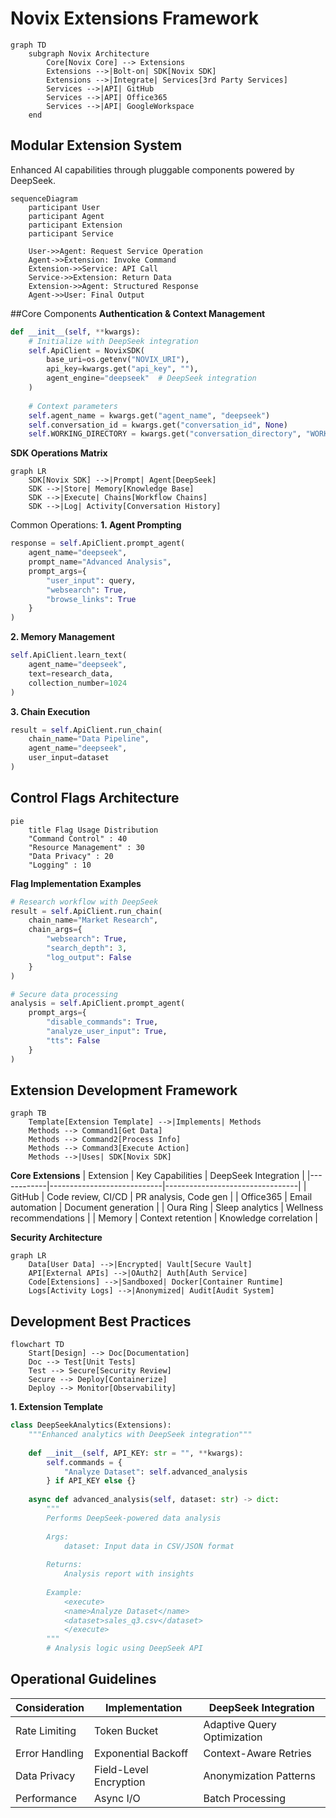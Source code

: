 # Novix Extensions Framework

```mermaid
graph TD
    subgraph Novix Architecture
        Core[Novix Core] --> Extensions
        Extensions -->|Bolt-on| SDK[Novix SDK]
        Extensions -->|Integrate| Services[3rd Party Services]
        Services -->|API| GitHub
        Services -->|API| Office365
        Services -->|API| GoogleWorkspace
    end
```
## Modular Extension System
Enhanced AI capabilities through pluggable components powered by DeepSeek.
```mermaid
sequenceDiagram
    participant User
    participant Agent
    participant Extension
    participant Service
    
    User->>Agent: Request Service Operation
    Agent->>Extension: Invoke Command
    Extension->>Service: API Call
    Service->>Extension: Return Data
    Extension->>Agent: Structured Response
    Agent->>User: Final Output
```
##Core Components
**Authentication & Context Management**
```python
def __init__(self, **kwargs):
    # Initialize with DeepSeek integration
    self.ApiClient = NovixSDK(
        base_uri=os.getenv("NOVIX_URI"),
        api_key=kwargs.get("api_key", ""),
        agent_engine="deepseek"  # DeepSeek integration
    )
    
    # Context parameters
    self.agent_name = kwargs.get("agent_name", "deepseek")
    self.conversation_id = kwargs.get("conversation_id", None)
    self.WORKING_DIRECTORY = kwargs.get("conversation_directory", "WORKSPACE")
```
**SDK Operations Matrix**
```mermaid
graph LR
    SDK[Novix SDK] -->|Prompt| Agent[DeepSeek]
    SDK -->|Store| Memory[Knowledge Base]
    SDK -->|Execute| Chains[Workflow Chains]
    SDK -->|Log| Activity[Conversation History]
```
Common Operations:
**1. Agent Prompting**
```python
response = self.ApiClient.prompt_agent(
    agent_name="deepseek",
    prompt_name="Advanced Analysis",
    prompt_args={
        "user_input": query,
        "websearch": True,
        "browse_links": True
    }
)
```
**2. Memory Management**
```python
self.ApiClient.learn_text(
    agent_name="deepseek",
    text=research_data,
    collection_number=1024
)
```
**3. Chain Execution**
```python
result = self.ApiClient.run_chain(
    chain_name="Data Pipeline",
    agent_name="deepseek",
    user_input=dataset
)
```
## Control Flags Architecture
```mermaid
pie
    title Flag Usage Distribution
    "Command Control" : 40
    "Resource Management" : 30
    "Data Privacy" : 20
    "Logging" : 10
```
**Flag Implementation Examples**
```python
# Research workflow with DeepSeek
result = self.ApiClient.run_chain(
    chain_name="Market Research",
    chain_args={
        "websearch": True,
        "search_depth": 3,
        "log_output": False
    }
)

# Secure data processing
analysis = self.ApiClient.prompt_agent(
    prompt_args={
        "disable_commands": True,
        "analyze_user_input": True,
        "tts": False
    }
)
```
## Extension Development Framework
```mermaid
graph TB
    Template[Extension Template] -->|Implements| Methods
    Methods --> Command1[Get Data]
    Methods --> Command2[Process Info]
    Methods --> Command3[Execute Action]
    Methods -->|Uses| SDK[Novix SDK]
```
**Core Extensions**
| Extension  | Key Capabilities          | DeepSeek Integration            |
|------------|----------------------------|---------------------------------|
| GitHub     | Code review, CI/CD         | PR analysis, Code gen           |
| Office365  | Email automation           | Document generation             |
| Oura Ring  | Sleep analytics            | Wellness recommendations        |
| Memory     | Context retention          | Knowledge correlation           |

**Security Architecture**
```mermaid
graph LR
    Data[User Data] -->|Encrypted| Vault[Secure Vault]
    API[External APIs] -->|OAuth2| Auth[Auth Service]
    Code[Extensions] -->|Sandboxed| Docker[Container Runtime]
    Logs[Activity Logs] -->|Anonymized| Audit[Audit System]
```
## Development Best Practices
```mermaid
flowchart TD
    Start[Design] --> Doc[Documentation]
    Doc --> Test[Unit Tests]
    Test --> Secure[Security Review]
    Secure --> Deploy[Containerize]
    Deploy --> Monitor[Observability]
```
**1. Extension Template**
```python
class DeepSeekAnalytics(Extensions):
    """Enhanced analytics with DeepSeek integration"""
    
    def __init__(self, API_KEY: str = "", **kwargs):
        self.commands = {
            "Analyze Dataset": self.advanced_analysis
        } if API_KEY else {}
        
    async def advanced_analysis(self, dataset: str) -> dict:
        """
        Performs DeepSeek-powered data analysis
        
        Args:
            dataset: Input data in CSV/JSON format
            
        Returns:
            Analysis report with insights
            
        Example:
            <execute>
            <name>Analyze Dataset</name>
            <dataset>sales_q3.csv</dataset>
            </execute>
        """
        # Analysis logic using DeepSeek API
```
## Operational Guidelines
| Consideration       | Implementation      | DeepSeek Integration            |
|---------------------|--------------------|---------------------------------|
| Rate Limiting       | Token Bucket       | Adaptive Query Optimization     |
| Error Handling      | Exponential Backoff| Context-Aware Retries           |
| Data Privacy        | Field-Level Encryption | Anonymization Patterns     |
| Performance         | Async I/O          | Batch Processing                |


